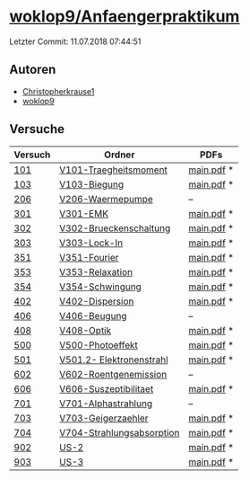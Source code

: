# [woklop9/Anfaengerpraktikum](https://github.com/woklop9/Anfaengerpraktikum)

Letzter Commit: 11.07.2018 07:44:51

## Autoren
- [Christopherkrause1](https://github.com/Christopherkrause1)
- [woklop9](https://github.com/woklop9)

## Versuche

|        Versuch         |                                                      Ordner                                                      |                                                                              PDFs                                                                               |
|------------------------|------------------------------------------------------------------------------------------------------------------|-----------------------------------------------------------------------------------------------------------------------------------------------------------------|
|[101](../../versuch/101)|[V101-Traegheitsmoment](https://github.com/woklop9/Anfaengerpraktikum/tree/master/V101-Traegheitsmoment)          |[main.pdf](https://docs.google.com/viewer?url=https://raw.githubusercontent.com/NicoWeio/awesome-ap-pdfs/main/woklop9%E2%88%95Anfaengerpraktikum/101/main.pdf) \*|
|[103](../../versuch/103)|[V103-Biegung](https://github.com/woklop9/Anfaengerpraktikum/tree/master/V103-Biegung)                            |[main.pdf](https://docs.google.com/viewer?url=https://raw.githubusercontent.com/NicoWeio/awesome-ap-pdfs/main/woklop9%E2%88%95Anfaengerpraktikum/103/main.pdf) \*|
|[206](../../versuch/206)|[V206-Waermepumpe](https://github.com/woklop9/Anfaengerpraktikum/tree/master/V206-Waermepumpe)                    |–                                                                                                                                                                |
|[301](../../versuch/301)|[V301-EMK](https://github.com/woklop9/Anfaengerpraktikum/tree/master/V301-EMK)                                    |[main.pdf](https://docs.google.com/viewer?url=https://raw.githubusercontent.com/NicoWeio/awesome-ap-pdfs/main/woklop9%E2%88%95Anfaengerpraktikum/301/main.pdf) \*|
|[302](../../versuch/302)|[V302-Brueckenschaltung](https://github.com/woklop9/Anfaengerpraktikum/tree/master/V302-Brueckenschaltung)        |[main.pdf](https://docs.google.com/viewer?url=https://raw.githubusercontent.com/NicoWeio/awesome-ap-pdfs/main/woklop9%E2%88%95Anfaengerpraktikum/302/main.pdf) \*|
|[303](../../versuch/303)|[V303-Lock-In](https://github.com/woklop9/Anfaengerpraktikum/tree/master/V303-Lock-In)                            |[main.pdf](https://docs.google.com/viewer?url=https://raw.githubusercontent.com/NicoWeio/awesome-ap-pdfs/main/woklop9%E2%88%95Anfaengerpraktikum/303/main.pdf) \*|
|[351](../../versuch/351)|[V351-Fourier](https://github.com/woklop9/Anfaengerpraktikum/tree/master/V351-Fourier)                            |[main.pdf](https://docs.google.com/viewer?url=https://raw.githubusercontent.com/NicoWeio/awesome-ap-pdfs/main/woklop9%E2%88%95Anfaengerpraktikum/351/main.pdf) \*|
|[353](../../versuch/353)|[V353-Relaxation](https://github.com/woklop9/Anfaengerpraktikum/tree/master/V353-Relaxation)                      |[main.pdf](https://docs.google.com/viewer?url=https://raw.githubusercontent.com/NicoWeio/awesome-ap-pdfs/main/woklop9%E2%88%95Anfaengerpraktikum/353/main.pdf) \*|
|[354](../../versuch/354)|[V354-Schwingung](https://github.com/woklop9/Anfaengerpraktikum/tree/master/V354-Schwingung)                      |[main.pdf](https://docs.google.com/viewer?url=https://raw.githubusercontent.com/NicoWeio/awesome-ap-pdfs/main/woklop9%E2%88%95Anfaengerpraktikum/354/main.pdf) \*|
|[402](../../versuch/402)|[V402-Dispersion](https://github.com/woklop9/Anfaengerpraktikum/tree/master/V402-Dispersion)                      |[main.pdf](https://docs.google.com/viewer?url=https://raw.githubusercontent.com/NicoWeio/awesome-ap-pdfs/main/woklop9%E2%88%95Anfaengerpraktikum/402/main.pdf) \*|
|[406](../../versuch/406)|[V406-Beugung](https://github.com/woklop9/Anfaengerpraktikum/tree/master/V406-Beugung)                            |–                                                                                                                                                                |
|[408](../../versuch/408)|[V408-Optik](https://github.com/woklop9/Anfaengerpraktikum/tree/master/V408-Optik)                                |[main.pdf](https://docs.google.com/viewer?url=https://raw.githubusercontent.com/NicoWeio/awesome-ap-pdfs/main/woklop9%E2%88%95Anfaengerpraktikum/408/main.pdf) \*|
|[500](../../versuch/500)|[V500-Photoeffekt](https://github.com/woklop9/Anfaengerpraktikum/tree/master/V500-Photoeffekt)                    |[main.pdf](https://docs.google.com/viewer?url=https://raw.githubusercontent.com/NicoWeio/awesome-ap-pdfs/main/woklop9%E2%88%95Anfaengerpraktikum/500/main.pdf) \*|
|[501](../../versuch/501)|[V501,2- Elektronenstrahl](https://github.com/woklop9/Anfaengerpraktikum/tree/master/V501%2C2-%20Elektronenstrahl)|[main.pdf](https://docs.google.com/viewer?url=https://raw.githubusercontent.com/NicoWeio/awesome-ap-pdfs/main/woklop9%E2%88%95Anfaengerpraktikum/501/main.pdf) \*|
|[602](../../versuch/602)|[V602-Roentgenemission](https://github.com/woklop9/Anfaengerpraktikum/tree/master/V602-Roentgenemission)          |–                                                                                                                                                                |
|[606](../../versuch/606)|[V606-Suszeptibilitaet](https://github.com/woklop9/Anfaengerpraktikum/tree/master/V606-Suszeptibilitaet)          |[main.pdf](https://docs.google.com/viewer?url=https://raw.githubusercontent.com/NicoWeio/awesome-ap-pdfs/main/woklop9%E2%88%95Anfaengerpraktikum/606/main.pdf) \*|
|[701](../../versuch/701)|[V701-Alphastrahlung](https://github.com/woklop9/Anfaengerpraktikum/tree/master/V701-Alphastrahlung)              |–                                                                                                                                                                |
|[703](../../versuch/703)|[V703-Geigerzaehler](https://github.com/woklop9/Anfaengerpraktikum/tree/master/V703-Geigerzaehler)                |[main.pdf](https://docs.google.com/viewer?url=https://raw.githubusercontent.com/NicoWeio/awesome-ap-pdfs/main/woklop9%E2%88%95Anfaengerpraktikum/703/main.pdf) \*|
|[704](../../versuch/704)|[V704-Strahlungsabsorption](https://github.com/woklop9/Anfaengerpraktikum/tree/master/V704-Strahlungsabsorption)  |[main.pdf](https://docs.google.com/viewer?url=https://raw.githubusercontent.com/NicoWeio/awesome-ap-pdfs/main/woklop9%E2%88%95Anfaengerpraktikum/704/main.pdf) \*|
|[902](../../versuch/902)|[US-2](https://github.com/woklop9/Anfaengerpraktikum/tree/master/US-2)                                            |[main.pdf](https://docs.google.com/viewer?url=https://raw.githubusercontent.com/NicoWeio/awesome-ap-pdfs/main/woklop9%E2%88%95Anfaengerpraktikum/902/main.pdf) \*|
|[903](../../versuch/903)|[US-3](https://github.com/woklop9/Anfaengerpraktikum/tree/master/US-3)                                            |[main.pdf](https://docs.google.com/viewer?url=https://raw.githubusercontent.com/NicoWeio/awesome-ap-pdfs/main/woklop9%E2%88%95Anfaengerpraktikum/903/main.pdf) \*|
